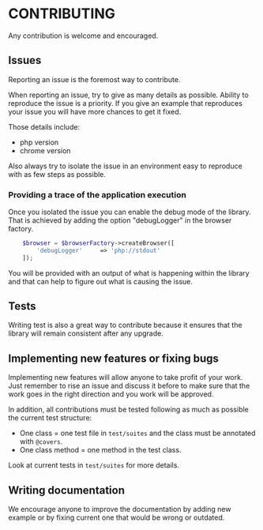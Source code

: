 CONTRIBUTING
============

Any contribution is welcome and encouraged.

Issues
------

Reporting an issue is the foremost way to contribute.

When reporting an issue, try to give as many details as possible. Ability to reproduce the issue is a priority.
If you give an example that reproduces your issue you will have more chances to get it fixed.

Those details include:

- php version
- chrome version

Also always try to isolate the issue in an environment easy to reproduce with as few steps as possible.

### Providing a trace of the application execution

Once you isolated the issue you can enable the debug mode of the library. That is achieved by adding the option "debugLogger" in the browser factory.

```php
    $browser = $browserFactory->createBrowser([
        'debugLogger'     => 'php://stdout'
    ]);
```

You will be provided with an output of what is happening within the library and that can help to figure out what is causing the issue.

Tests
-----

Writing test is also a great way to contribute because it ensures that the library will remain consistent after any upgrade.

Implementing new features or fixing bugs
----------------------------------------

Implementing new features will allow anyone to take profit of your work. Just remember to rise an issue and discuss it before to make sure that the work goes in the right direction and you work will be approved.

In addition, all contributions must be tested following as much as possible the current test structure:
- One class = one test file in ``test/suites`` and the class must be annotated with ``@covers``.
- One class method = one method in the test class.

Look at current tests in ``test/suites`` for more details.

Writing documentation
----------------------

We encourage anyone to improve the documentation by adding new example or by fixing current one that would be wrong or outdated.
